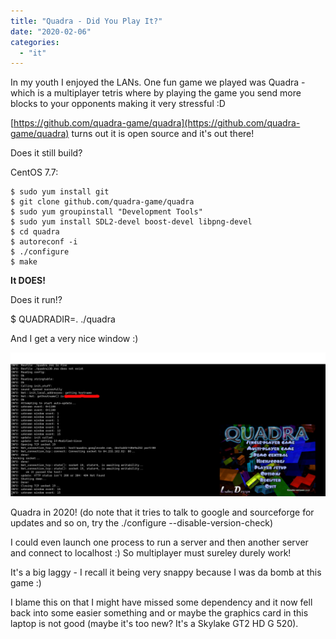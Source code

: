 ```yaml
---
title: "Quadra - Did You Play It?"
date: "2020-02-06"
categories: 
  - "it"
---
```


In my youth I enjoyed the LANs. One fun game we played was Quadra - which is a multiplayer tetris where by playing the game you send more blocks to your opponents making it very stressful :D

[https://github.com/quadra-game/quadra](https://github.com/quadra-game/quadra) turns out it is open source and it's out there!

Does it still build?

CentOS 7.7:

```
$ sudo yum install git
$ git clone github.com/quadra-game/quadra
$ sudo yum groupinstall "Development Tools" 
$ sudo yum install SDL2-devel boost-devel libpng-devel
$ cd quadra
$ autoreconf -i
$ ./configure
$ make
```

**It DOES!**

Does it run!?

$ QUADRADIR=. ./quadra

And I get a very nice window :)

![](images/quadra_2020-1024x466.png)

Quadra in 2020! (do note that it tries to talk to google and sourceforge for updates and so on, try the ./configure --disable-version-check)

I could even launch one process to run a server and then another server and connect to localhost :) So multiplayer must sureley durely work!

It's a big laggy - I recall it being very snappy because I was da bomb at this game :)

I blame this on that I might have missed some dependency and it now fell back into some easier something and or maybe the graphics card in this laptop is not good (maybe it's too new? It's a Skylake GT2 HD G 520).
